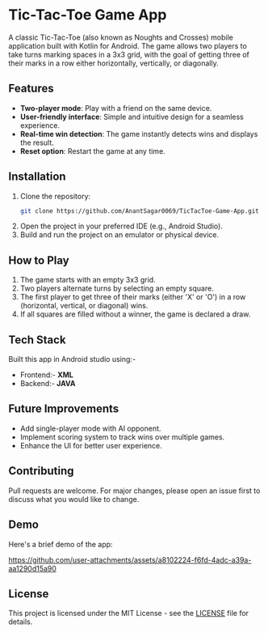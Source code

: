 
# Tic-Tac-Toe Game App

A classic Tic-Tac-Toe (also known as Noughts and Crosses) mobile application built with Kotlin for Android. The game allows two players to take turns marking spaces in a 3x3 grid, with the goal of getting three of their marks in a row either horizontally, vertically, or diagonally.

## Features
- **Two-player mode**: Play with a friend on the same device.
- **User-friendly interface**: Simple and intuitive design for a seamless experience.
- **Real-time win detection**: The game instantly detects wins and displays the result.
- **Reset option**: Restart the game at any time.

## Installation
1. Clone the repository:
    ```bash
    git clone https://github.com/AnantSagar0069/TicTacToe-Game-App.git
    ```
2. Open the project in your preferred IDE (e.g., Android Studio).
3. Build and run the project on an emulator or physical device.

## How to Play
1. The game starts with an empty 3x3 grid.
2. Two players alternate turns by selecting an empty square.
3. The first player to get three of their marks (either 'X' or 'O') in a row (horizontal, vertical, or diagonal) wins.
4. If all squares are filled without a winner, the game is declared a draw.

## Tech Stack
Built this app in Android studio using:-
- Frontend:- **XML**
- Backend:- **JAVA**

## Future Improvements
- Add single-player mode with AI opponent.
- Implement scoring system to track wins over multiple games.
- Enhance the UI for better user experience.

## Contributing
Pull requests are welcome. For major changes, please open an issue first to discuss what you would like to change.

## Demo
Here's a brief demo of the app:

https://github.com/user-attachments/assets/a8102224-f6fd-4adc-a39a-aa1290d15a90

## License
This project is licensed under the MIT License - see the [LICENSE](LICENSE) file for details.
